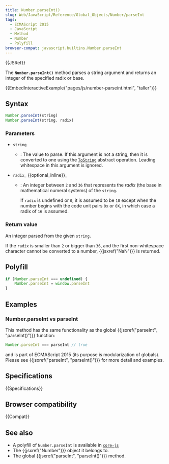 ```yaml
---
title: Number.parseInt()
slug: Web/JavaScript/Reference/Global_Objects/Number/parseInt
tags:
  - ECMAScript 2015
  - JavaScript
  - Method
  - Number
  - Polyfill
browser-compat: javascript.builtins.Number.parseInt
---
```

{{JSRef}}

The **`Number.parseInt()`** method parses a string argument and returns an
integer of the specified radix or base.

{{EmbedInteractiveExample("pages/js/number-parseint.html", "taller")}}

## Syntax

```js
Number.parseInt(string)
Number.parseInt(string, radix)
```

### Parameters

- `string`
  - : The value to parse. If this argument is not a string, then it is converted
    to one using the [`ToString`](https://tc39.es/ecma262/#sec-tostring)
    abstract operation. Leading whitespace in this argument is ignored.
- `radix`_ {{optional_inline}}_

  - : An integer between `2` and `36` that represents the _radix_ (the base in
    mathematical numeral systems) of the `string`.

    If `radix` is undefined or `0`, it is assumed to be `10` except when the
    number begins with the code unit pairs `0x` or `0X`, in which case a radix
    of `16` is assumed.

### Return value

An integer parsed from the given `string`.

If the `radix` is smaller than `2` or bigger than `36`, and the first
non-whitespace character cannot be converted to a number,
{{jsxref("NaN")}} is returned.

## Polyfill

```js
if (Number.parseInt === undefined) {
    Number.parseInt = window.parseInt
}
```

## Examples

### Number.parseInt vs parseInt

This method has the same functionality as the global
{{jsxref("parseInt",
  "parseInt()")}} function:

```js
Number.parseInt === parseInt // true
```

and is part of ECMAScript 2015 (its purpose is modularization of globals).
Please see {{jsxref("parseInt", "parseInt()")}} for more detail and
examples.

## Specifications

{{Specifications}}

## Browser compatibility

{{Compat}}

## See also

- A polyfill of `Number.parseInt` is available in
  [`core-js`](https://github.com/zloirock/core-js#ecmascript-number)
- The {{jsxref("Number")}} object it belongs to.
- The global {{jsxref("parseInt", "parseInt()")}} method.
